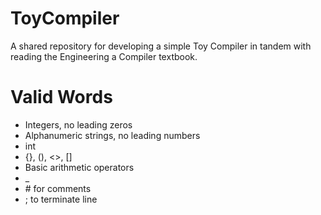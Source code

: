 # ToyCompiler
A shared repository for developing a simple Toy Compiler in tandem with reading the Engineering a Compiler textbook.

# Valid Words
* Integers, no leading zeros
* Alphanumeric strings, no leading numbers
* int
* {}, (), <>, []
* Basic arithmetic operators
* _
* \# for comments
* ; to terminate line
